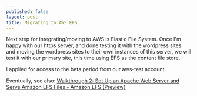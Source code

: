 ```yaml
---
published: false
layout: post
title: Migrating to AWS EFS
---
```

Next step for integrating/moving to AWS is Elastic File System. Once I'm happy with our https server, and done testing it with the wordpress sites and moving the wordpress sites to their own instances of this server, we will test it with our primary site, this time using EFS as the content file store.

I applied for access to the beta period from our aws-test account.

Eventually, see also: [Walkthrough 2: Set Up an Apache Web Server and Serve Amazon EFS Files - Amazon EFS (Preview)](http://docs.aws.amazon.com/efs/latest/ug/wt2-apache-web-server.html)

